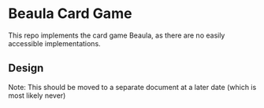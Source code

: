 # Beaula Card Game
This repo implements the card game Beaula, as there are no easily accessible implementations.

## Design
Note: This should be moved to a separate document at a later date (which is most likely never)

